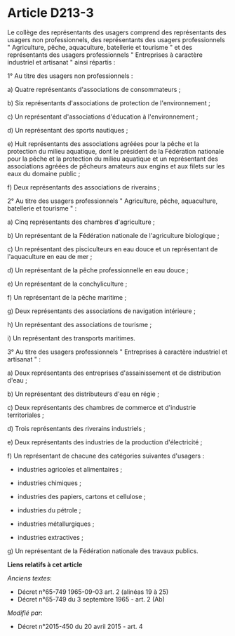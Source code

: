 # Article D213-3

Le collège des représentants des usagers comprend des représentants des usagers non professionnels, des représentants des
usagers professionnels " Agriculture, pêche, aquaculture, batellerie et tourisme " et des représentants des usagers
professionnels " Entreprises à caractère industriel et artisanat " ainsi répartis :

1° Au titre des usagers non professionnels :

a) Quatre représentants d'associations de consommateurs ;

b) Six représentants d'associations de protection de l'environnement ;

c) Un représentant d'associations d'éducation à l'environnement ;

d) Un représentant des sports nautiques ;

e) Huit représentants des associations agréées pour la pêche et la protection du milieu aquatique, dont le président de la
Fédération nationale pour la pêche et la protection du milieu aquatique et un représentant des associations agréées de
pêcheurs amateurs aux engins et aux filets sur les eaux du domaine public ;

f) Deux représentants des associations de riverains ;

2° Au titre des usagers professionnels " Agriculture, pêche, aquaculture, batellerie et tourisme " :

a) Cinq représentants des chambres d'agriculture ;

b) Un représentant de la Fédération nationale de l'agriculture biologique ;

c) Un représentant des pisciculteurs en eau douce et un représentant de l'aquaculture en eau de mer ;

d) Un représentant de la pêche professionnelle en eau douce ;

e) Un représentant de la conchyliculture ;

f) Un représentant de la pêche maritime ;

g) Deux représentants des associations de navigation intérieure ;

h) Un représentant des associations de tourisme ;

i) Un représentant des transports maritimes.

3° Au titre des usagers professionnels " Entreprises à caractère industriel et artisanat " :

a) Deux représentants des entreprises d'assainissement et de distribution d'eau ;

b) Un représentant des distributeurs d'eau en régie ;

c) Deux représentants des chambres de commerce et d'industrie territoriales ;

d) Trois représentants des riverains industriels ;

e) Deux représentants des industries de la production d'électricité ;

f) Un représentant de chacune des catégories suivantes d'usagers :

- industries agricoles et alimentaires ;

- industries chimiques ;

- industries des papiers, cartons et cellulose ;

- industries du pétrole ;

- industries métallurgiques ;

- industries extractives ;

g) Un représentant de la Fédération nationale des travaux publics.

**Liens relatifs à cet article**

_Anciens textes_:

  - Décret n°65-749 1965-09-03 art. 2 (alinéas 19 à 25)
  - Décret n°65-749 du 3 septembre 1965 - art. 2 (Ab)

_Modifié par_:

  - Décret n°2015-450 du 20 avril 2015 - art. 4
